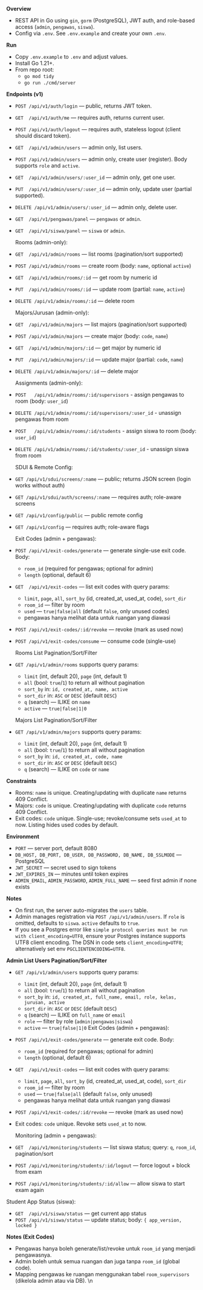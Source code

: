 **Overview**
- REST API in Go using `gin`, `gorm` (PostgreSQL), JWT auth, and role-based access (`admin`, `pengawas`, `siswa`).
- Config via `.env`. See `.env.example` and create your own `.env`.

**Run**
- Copy `.env.example` to `.env` and adjust values.
- Install Go 1.21+.
- From repo root:
  - `go mod tidy`
  - `go run ./cmd/server`

**Endpoints (v1)**
- `POST /api/v1/auth/login`         — public, returns JWT token.
- `GET  /api/v1/auth/me`            — requires auth, returns current user.
- `POST /api/v1/auth/logout`        — requires auth, stateless logout (client should discard token).
- `GET  /api/v1/admin/users`        — admin only, list users.
- `POST /api/v1/admin/users`        — admin only, create user (register). Body supports `role` and `active`.
- `GET  /api/v1/admin/users/:user_id`   — admin only, get one user.
- `PUT  /api/v1/admin/users/:user_id`   — admin only, update user (partial supported).
- `DELETE /api/v1/admin/users/:user_id` — admin only, delete user.
- `GET  /api/v1/pengawas/panel`     — `pengawas` or `admin`.
- `GET  /api/v1/siswa/panel`        — `siswa` or `admin`.
  
  Rooms (admin-only):
- `GET  /api/v1/admin/rooms`          — list rooms (pagination/sort supported)
- `POST /api/v1/admin/rooms`          — create room (body: `name`, optional `active`)
- `GET  /api/v1/admin/rooms/:id`      — get room by numeric id
- `PUT  /api/v1/admin/rooms/:id`      — update room (partial: `name`, `active`)
- `DELETE /api/v1/admin/rooms/:id`    — delete room

  Majors/Jurusan (admin-only):
- `GET  /api/v1/admin/majors`         — list majors (pagination/sort supported)
- `POST /api/v1/admin/majors`         — create major (body: `code`, `name`)
- `GET  /api/v1/admin/majors/:id`     — get major by numeric id
- `PUT  /api/v1/admin/majors/:id`     — update major (partial: `code`, `name`)
- `DELETE /api/v1/admin/majors/:id`   — delete major

  Assignments (admin-only):
- `POST   /api/v1/admin/rooms/:id/supervisors`          - assign pengawas to room (body: `user_id`)
- `DELETE /api/v1/admin/rooms/:id/supervisors/:user_id` - unassign pengawas from room
- `POST   /api/v1/admin/rooms/:id/students`             - assign siswa to room (body: `user_id`)
- `DELETE /api/v1/admin/rooms/:id/students/:user_id`    - unassign siswa from room

  SDUI & Remote Config:
- `GET /api/v1/sdui/screens/:name`       — public; returns JSON screen (login works without auth)
- `GET /api/v1/sdui/auth/screens/:name`  — requires auth; role-aware screens
- `GET /api/v1/config/public`            — public remote config
- `GET /api/v1/config`                   — requires auth; role-aware flags

  Exit Codes (admin + pengawas):
- `POST /api/v1/exit-codes/generate` — generate single-use exit code. Body:
  - `room_id` (required for pengawas; optional for admin)
  - `length` (optional, default 6)
- `GET  /api/v1/exit-codes` — list exit codes with query params:
  - `limit`, `page`, `all`, `sort_by` (id, created_at, used_at, code), `sort_dir`
  - `room_id` — filter by room
  - `used` — `true|false|all` (default `false`, only unused codes)
  - pengawas hanya melihat data untuk ruangan yang diawasi
- `POST /api/v1/exit-codes/:id/revoke` — revoke (mark as used now)
- `POST /api/v1/exit-codes/consume`    — consume code (single-use)

  Rooms List Pagination/Sort/Filter
- `GET /api/v1/admin/rooms` supports query params:
  - `limit` (int, default 20), `page` (int, default 1)
  - `all` (bool: `true`/`1`) to return all without pagination
  - `sort_by` in: `id, created_at, name, active`
  - `sort_dir` in: `ASC` or `DESC` (default `DESC`)
  - `q` (search) — ILIKE on `name`
  - `active` — `true|false|1|0`

  Majors List Pagination/Sort/Filter
- `GET /api/v1/admin/majors` supports query params:
  - `limit` (int, default 20), `page` (int, default 1)
  - `all` (bool: `true`/`1`) to return all without pagination
  - `sort_by` in: `id, created_at, code, name`
  - `sort_dir` in: `ASC` or `DESC` (default `DESC`)
  - `q` (search) — ILIKE on `code` or `name`

**Constraints**
- Rooms: `name` is unique. Creating/updating with duplicate `name` returns 409 Conflict.
- Majors: `code` is unique. Creating/updating with duplicate `code` returns 409 Conflict.
- Exit codes: `code` unique. Single-use; revoke/consume sets `used_at` to now. Listing hides used codes by default.

**Environment**
- `PORT` — server port, default 8080
- `DB_HOST, DB_PORT, DB_USER, DB_PASSWORD, DB_NAME, DB_SSLMODE` — PostgreSQL
- `JWT_SECRET` — secret used to sign tokens
- `JWT_EXPIRES_IN` — minutes until token expires
- `ADMIN_EMAIL`, `ADMIN_PASSWORD`, `ADMIN_FULL_NAME` — seed first admin if none exists

**Notes**
- On first run, the server auto-migrates the `users` table.
- Admin manages registration via `POST /api/v1/admin/users`. If `role` is omitted, defaults to `siswa`. `active` defaults to `true`.
- If you see a Postgres error like `simple protocol queries must be run with client_encoding=UTF8`, ensure your Postgres instance supports UTF8 client encoding. The DSN in code sets `client_encoding=UTF8`; alternatively set env `PGCLIENTENCODING=UTF8`.

**Admin List Users Pagination/Sort/Filter**
- `GET /api/v1/admin/users` supports query params:
  - `limit` (int, default 20), `page` (int, default 1)
  - `all` (bool: `true`/`1`) to return all without pagination
  - `sort_by` in: `id, created_at, full_name, email, role, kelas, jurusan, active`
  - `sort_dir` in: `ASC` or `DESC` (default `DESC`)
  - `q` (search) — ILIKE on `full_name` or `email`
  - `role` — filter by role (`admin|pengawas|siswa`)
  - `active` — `true|false|1|0`
  Exit Codes (admin + pengawas):
- `POST /api/v1/exit-codes/generate` — generate exit code. Body:
  - `room_id` (required for pengawas; optional for admin)
  - `length` (optional, default 6)
- `GET  /api/v1/exit-codes` — list exit codes with query params:
  - `limit`, `page`, `all`, `sort_by` (id, created_at, used_at, code), `sort_dir`
  - `room_id` — filter by room
  - `used` — `true|false|all` (default `false`, only unused)
  - pengawas hanya melihat data untuk ruangan yang diawasi
- `POST /api/v1/exit-codes/:id/revoke` — revoke (mark as used now)

- Exit codes: `code` unique. Revoke sets `used_at` to now.
 
  Monitoring (admin + pengawas):
 - `GET  /api/v1/monitoring/students` — list siswa status; query: `q`, `room_id`, pagination/sort
 - `POST /api/v1/monitoring/students/:id/logout` — force logout + block from exam
 - `POST /api/v1/monitoring/students/:id/allow` — allow siswa to start exam again
 
  Student App Status (siswa):
 - `GET  /api/v1/siswa/status` — get current app status
 - `POST /api/v1/siswa/status` — update status; body: `{ app_version, locked }`

**Notes (Exit Codes)**
- Pengawas hanya boleh generate/list/revoke untuk `room_id` yang menjadi pengawasnya.
- Admin boleh untuk semua ruangan dan juga tanpa `room_id` (global code).
- Mapping pengawas ke ruangan menggunakan tabel `room_supervisors` (dikelola admin atau via DB).
\n
